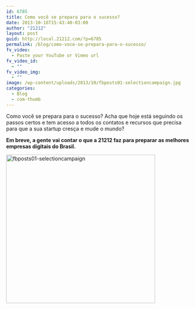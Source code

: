 ```yaml
---
id: 6785
title: Como você se prepara para o sucesso?
date: 2013-10-16T15:43:40-03:00
author: "21212"
layout: post
guid: http://local.21212.com/?p=6785
permalink: /blog/como-voce-se-prepara-para-o-sucesso/
fv_video:
  - Paste your YouTube or Vimeo url
fv_video_id:
  - ""
fv_video_img:
  - ""
image: /wp-content/uploads/2013/10/fbposts01-selectioncampaign.jpg
categories:
  - Blog
  - com-thumb
---
```

<p dir="ltr">
  Como você se prepara para o sucesso? Acha que hoje está seguindo os passos certos e tem acesso a todos os contatos e recursos que precisa para que a sua startup cresça e mude o mundo?
</p>

<p dir="ltr">
  <b id="docs-internal-guid-4843f72c-c264-cfc7-9b52-88b691f4ce11">Em breve, a gente vai contar o que a 21212 faz para preparar as melhores empresas digitais do Brasil.</b>
</p>

[<img class="aligncenter size-full wp-image-6786" alt="fbposts01-selectioncampaign" src="http://local.21212.com/wp-content/uploads/2013/10/fbposts01-selectioncampaign.jpg" width="403" height="403" srcset="http://localhost:8080/wp-content/uploads/2013/10/fbposts01-selectioncampaign.jpg 403w, http://localhost:8080/wp-content/uploads/2013/10/fbposts01-selectioncampaign-150x150.jpg 150w, http://localhost:8080/wp-content/uploads/2013/10/fbposts01-selectioncampaign-300x300.jpg 300w" sizes="(max-width: 403px) 100vw, 403px" />](http://local.21212.com/wp-content/uploads/2013/10/fbposts01-selectioncampaign.jpg)

&nbsp;

<b id="docs-internal-guid-4843f72c-c264-cfc7-9b52-88b691f4ce11"> </b>
